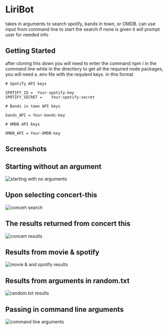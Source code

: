 # LiriBot

takes in arguments to search spotify, bands in town, or OMDB. can use input from command line to start the search if none is given it will prompt user for needed info

## Getting Started

after cloning this down you will need to enter the command npm i in the command line while in the directiory to get all the required node packages, you will need a .env file with the requierd keys. in this format

```
# Spotify API keys

SPOTIFY_ID =  Your-spotify-key
SPOTIFY_SECRET =	Your-spotify-secret

# Bands in town API keys

bands_API = Your-bands-key

# OMDB API keys

OMDB_API = Your-OMDB-key
```

## Screenshots

## Starting without an argument

![starting with no arguments](../../screenshots/start-no-arguments.png)

## Upon selecting concert-this

![concert search](../../screenshots/concert-search.png)

## The results returned from concert this

![concert results](../../screenshots/concert-results.png)

## Results from movie & spotify

![movie & and spotify results](../../screenshots/capture.png)

## Results from arguments in random.txt

![random.txt results](./screenshots/do-what-it-says?)

## Passing in command line arguments

![command line arguments](../../screenshots/comand-line-arguments.png)
